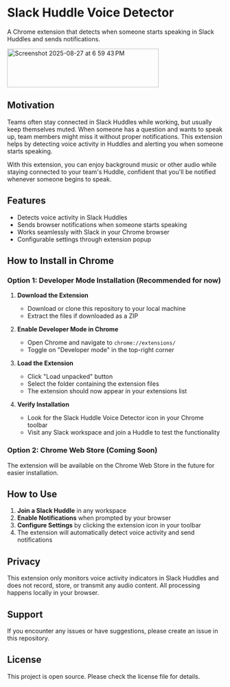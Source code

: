 # Slack Huddle Voice Detector

A Chrome extension that detects when someone starts speaking in Slack Huddles and sends notifications.

<img width="353" height="90" alt="Screenshot 2025-08-27 at 6 59 43 PM" src="https://github.com/user-attachments/assets/2ea346d3-8d8f-4ad0-b365-d58087d11262" />


## Motivation

Teams often stay connected in Slack Huddles while working, but usually keep themselves muted. When someone has a question and wants to speak up, team members might miss it without proper notifications. This extension helps by detecting voice activity in Huddles and alerting you when someone starts speaking.

With this extension, you can enjoy background music or other audio while staying connected to your team's Huddle, confident that you'll be notified whenever someone begins to speak.

## Features

- Detects voice activity in Slack Huddles
- Sends browser notifications when someone starts speaking
- Works seamlessly with Slack in your Chrome browser
- Configurable settings through extension popup

## How to Install in Chrome

### Option 1: Developer Mode Installation (Recommended for now)

1. **Download the Extension**
   - Download or clone this repository to your local machine
   - Extract the files if downloaded as a ZIP

2. **Enable Developer Mode in Chrome**
   - Open Chrome and navigate to `chrome://extensions/`
   - Toggle on "Developer mode" in the top-right corner

3. **Load the Extension**
   - Click "Load unpacked" button
   - Select the folder containing the extension files
   - The extension should now appear in your extensions list

4. **Verify Installation**
   - Look for the Slack Huddle Voice Detector icon in your Chrome toolbar
   - Visit any Slack workspace and join a Huddle to test the functionality

### Option 2: Chrome Web Store (Coming Soon)

The extension will be available on the Chrome Web Store in the future for easier installation.

## How to Use

1. **Join a Slack Huddle** in any workspace
2. **Enable Notifications** when prompted by your browser
3. **Configure Settings** by clicking the extension icon in your toolbar
4. The extension will automatically detect voice activity and send notifications

## Privacy

This extension only monitors voice activity indicators in Slack Huddles and does not record, store, or transmit any audio content. All processing happens locally in your browser.

## Support

If you encounter any issues or have suggestions, please create an issue in this repository.

## License

This project is open source. Please check the license file for details.
